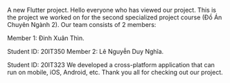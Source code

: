 A new Flutter project.
Hello everyone who has viewed our project. This is the project we worked on for the second specialized project course (Đồ Án Chuyên Ngành 2). Our team consists of 2 members:

Member 1: Đinh Xuân Thìn.

Student ID: 20IT350
Member 2: Lê Nguyễn Duy Nghĩa.

Student ID: 20IT323
We developed a cross-platform application that can run on mobile, iOS, Android, etc. Thank you all for checking out our project.


